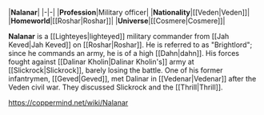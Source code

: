 |**Nalanar**|
|-|-|
|**Profession**|Military officer|
|**Nationality**|[[Veden\|Veden]]|
|**Homeworld**|[[Roshar\|Roshar]]|
|**Universe**|[[Cosmere\|Cosmere]]|

**Nalanar** is a [[Lighteyes\|lighteyed]] military commander from [[Jah Keved\|Jah Keved]] on [[Roshar\|Roshar]]. He is referred to as "Brightlord"; since he commands an army, he is of a high [[Dahn\|dahn]].
His forces fought against [[Dalinar Kholin\|Dalinar Kholin's]] army at [[Slickrock\|Slickrock]], barely losing the battle. One of his former infantrymen, [[Geved\|Geved]], met Dalinar in [[Vedenar\|Vedenar]] after the Veden civil war. They discussed Slickrock and the [[Thrill\|Thrill]].



https://coppermind.net/wiki/Nalanar